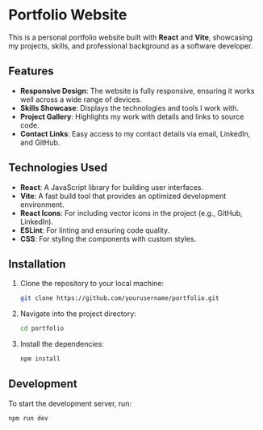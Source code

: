 # Portfolio Website

This is a personal portfolio website built with **React** and **Vite**, showcasing my projects, skills, and professional background as a software developer.

## Features

- **Responsive Design**: The website is fully responsive, ensuring it works well across a wide range of devices.
- **Skills Showcase**: Displays the technologies and tools I work with.
- **Project Gallery**: Highlights my work with details and links to source code.
- **Contact Links**: Easy access to my contact details via email, LinkedIn, and GitHub.

## Technologies Used

- **React**: A JavaScript library for building user interfaces.
- **Vite**: A fast build tool that provides an optimized development environment.
- **React Icons**: For including vector icons in the project (e.g., GitHub, LinkedIn).
- **ESLint**: For linting and ensuring code quality.
- **CSS**: For styling the components with custom styles.

## Installation

1. Clone the repository to your local machine:
    ```bash
    git clone https://github.com/yourusername/portfolio.git
    ```

2. Navigate into the project directory:
    ```bash
    cd portfolio
    ```

3. Install the dependencies:
    ```bash
    npm install
    ```

## Development

To start the development server, run:
```bash
npm run dev
